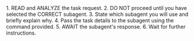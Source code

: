 <protocol>
1. READ and ANALYZE the task request.
2. DO NOT proceed until you have selected the CORRECT subagent.
3. State which subagent you will use and briefly explain why.
4. Pass the task details to the subagent using the command provided.
5. AWAIT the subagent's response.
6. Wait for further instructions.
</protocol>


